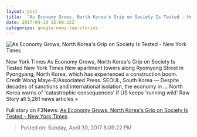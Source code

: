 ```yaml
---
layout: post
title:  "As Economy Grows, North Korea's Grip on Society Is Tested - New York Times"
date: 2017-04-30 15:09:22Z
categories: google-news-top-stories
---
```


![As Economy Grows, North Korea's Grip on Society Is Tested - New York Times](https://static01.nyt.com/images/2017/05/01/world/30NKMARKETS2/30NKMARKETS2-facebookJumbo.jpg)

New York Times As Economy Grows, North Korea's Grip on Society Is Tested New York Times New apartment towers along Ryomyong Street in Pyongyang, North Korea, which has experienced a construction boom. Credit Wong Maye-E/Associated Press. SEOUL, South Korea — Despite decades of sanctions and international isolation, the economy in ... North Korea warns of 'catastrophic consequences' if US keeps 'running wild' Raw Story all 5,281 news articles »


Full story on F3News: [As Economy Grows, North Korea's Grip on Society Is Tested - New York Times](http://www.f3nws.com/n/cAWRQB)

> Posted on: Sunday, April 30, 2017 8:09:22 PM
